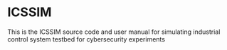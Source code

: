 # ICSSIM
This is the ICSSIM source code and user manual for simulating industrial control system testbed for cybersecurity experiments
